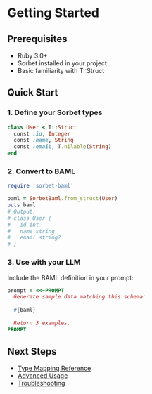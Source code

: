 # Getting Started

## Prerequisites

- Ruby 3.0+
- Sorbet installed in your project
- Basic familiarity with T::Struct

## Quick Start

### 1. Define your Sorbet types

```ruby
class User < T::Struct
  const :id, Integer
  const :name, String
  const :email, T.nilable(String)
end
```

### 2. Convert to BAML

```ruby
require 'sorbet-baml'

baml = SorbetBaml.from_struct(User)
puts baml
# Output:
# class User {
#   id int
#   name string
#   email string?
# }
```

### 3. Use with your LLM

Include the BAML definition in your prompt:

```ruby
prompt = <<~PROMPT
  Generate sample data matching this schema:
  
  #{baml}
  
  Return 3 examples.
PROMPT
```

## Next Steps

- [Type Mapping Reference](./type-mapping.md)
- [Advanced Usage](./advanced-usage.md)
- [Troubleshooting](./troubleshooting.md)